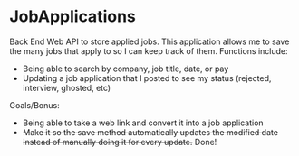 # JobApplications
Back End Web API to store applied jobs.
This application allows me to save the many jobs that apply to so I can keep track of them.
Functions include:
- Being able to search by company, job title, date, or pay
- Updating a job application that I posted to see my status (rejected, interview, ghosted, etc)


Goals/Bonus:
- Being able to take a web link and convert it into a job application
- ~~Make it so the save method automatically updates the modified date instead of manually doing it for every update.~~ Done!
